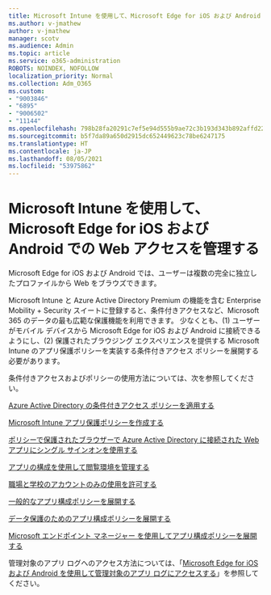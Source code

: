 ```yaml
---
title: Microsoft Intune を使用して、Microsoft Edge for iOS および Android での Web アクセスを管理する
ms.author: v-jmathew
author: v-jmathew
manager: scotv
ms.audience: Admin
ms.topic: article
ms.service: o365-administration
ROBOTS: NOINDEX, NOFOLLOW
localization_priority: Normal
ms.collection: Adm_O365
ms.custom:
- "9003846"
- "6895"
- "9006502"
- "11144"
ms.openlocfilehash: 798b28fa20291c7ef5e94d555b9ae72c3b193d343b892affd22b6a23e780d523
ms.sourcegitcommit: b5f7da89a650d2915dc652449623c78be6247175
ms.translationtype: HT
ms.contentlocale: ja-JP
ms.lasthandoff: 08/05/2021
ms.locfileid: "53975862"
---
```

# <a name="use-microsoft-intune-to-manage-web-access-in-microsoft-edge-for-ios-and-android"></a>Microsoft Intune を使用して、Microsoft Edge for iOS および Android での Web アクセスを管理する

Microsoft Edge for iOS および Android では、ユーザーは複数の完全に独立したプロファイルから Web をブラウズできます。

Microsoft Intune と Azure Active Directory Premium の機能を含む Enterprise Mobility + Security スイートに登録すると、条件付きアクセスなど、Microsoft 365 のデータの最も広範な保護機能を利用できます。 少なくとも、(1) ユーザーがモバイル デバイスから Microsoft Edge for iOS および Android に接続できるようにし、(2) 保護されたブラウジング エクスペリエンスを提供する Microsoft Intune のアプリ保護ポリシーを実装する条件付きアクセス ポリシーを展開する必要があります。

条件付きアクセスおよびポリシーの使用方法については、次を参照してください。

[Azure Active Directory の条件付きアクセス ポリシーを適用する](https://go.microsoft.com/fwlink/?linkid=2132481)

[Microsoft Intune アプリ保護ポリシーを作成する](https://go.microsoft.com/fwlink/?linkid=2132651)

[ポリシーで保護されたブラウザーで Azure Active Directory に接続された Web アプリにシングル サインオンを使用する](https://go.microsoft.com/fwlink/?linkid=2132482)

[アプリの構成を使用して閲覧環境を管理する](https://go.microsoft.com/fwlink/?linkid=2132483)

[職場と学校のアカウントのみの使用を許可する](https://go.microsoft.com/fwlink/?linkid=2132652)

[一般的なアプリ構成ポリシーを展開する](https://go.microsoft.com/fwlink/?linkid=2132653)

[データ保護のためのアプリ構成ポリシーを展開する](https://go.microsoft.com/fwlink/?linkid=2132654)

[Microsoft エンドポイント マネージャー を使用してアプリ構成ポリシーを展開する](https://go.microsoft.com/fwlink/?linkid=2132707)

管理対象のアプリ ログへのアクセス方法については、「[Microsoft Edge for iOS および Android を使用して管理対象のアプリ ログにアクセスする](https://go.microsoft.com/fwlink/?linkid=2132578)」を参照してください。
